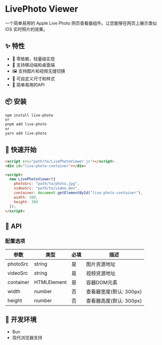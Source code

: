
# LivePhoto Viewer

一个简单易用的 Apple Live Photo 网页查看器组件。让您能够在网页上展示类似 iOS 实时照片的效果。

## ✨ 特性

- 🎯 零依赖，轻量级实现
- 📱 支持移动端和桌面端
- 🖼️ 支持图片和视频无缝切换
- 🎨 可自定义尺寸和样式
- 🚀 简单易用的API

## 📦 安装

```bash
npm install live-photo
or
pnpm add live-photo
or
yarn add live-photo
```

## 🚀 快速开始

```html
<script src="path/to/LivePhotoViewer.js"></script>
<div id="live-photo-container"></div>

<script>
  new LivePhotoViewer({
    photoSrc: "path/to/photo.jpg",
    videoSrc: "path/to/video.mov",
    container: document.getElementById("live-photo-container"),
    width: 300,
    height: 300
  });
</script>
```

## 📖 API

### 配置选项

| 参数 | 类型 | 必填 | 描述 |
|------|------|------|------|
| photoSrc | string | 是 | 图片资源地址 |
| videoSrc | string | 是 | 视频资源地址 |
| container | HTMLElement | 是 | 容器DOM元素 |
| width | number | 否 | 查看器宽度(默认: 300px) |
| height | number | 否 | 查看器高度(默认: 300px) |

## 🔧 开发环境

- Bun
- 现代浏览器支持

